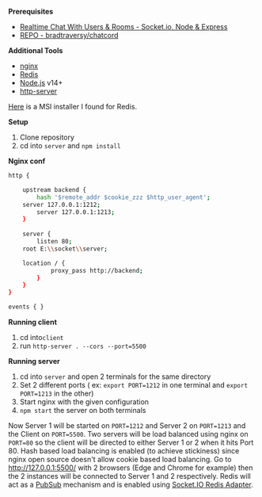 **Prerequisites**

 - [Realtime Chat With Users & Rooms - Socket.io, Node & Express](https://www.youtube.com/watch?v=jD7FnbI76Hg "Realtime Chat With Users & Rooms - Socket.io, Node & Express")
 - [REPO - bradtraversy/chatcord](https://github.com/bradtraversy/chatcord)

**Additional Tools**

 - [nginx](http://nginx.org/en/download.html)
 - [Redis](https://redis.io/download/)
 - [Node.js](https://nodejs.org/en/download/) v14+
 - [http-server](https://www.npmjs.com/package/http-server)

[Here](https://kasunprageethdissanayake.medium.com/installing-redis-x64-3-2-100-on-windows-and-running-redis-server-94db3a98ae3d) is a MSI installer I found for Redis.

**Setup**

 1. Clone repository
 2. cd into `server` and `npm install`


 **Nginx conf**

```bash
http {

    upstream backend {
        hash '$remote_addr $cookie_zzz $http_user_agent';
	server 127.0.0.1:1212;
        server 127.0.0.1:1213;
    }
		
    server {
        listen 80;
	root E:\\socket\\server;

	location / {
            proxy_pass http://backend;
        }
    }
}

events { }

```
**Running client**
 1. cd into`client`
 2. run `http-server . --cors --port=5500`

**Running server**

 1. cd into `server` and open 2 terminals for the same directory
 2. Set 2 different ports ( ex: `export PORT=1212` in one terminal and `export PORT=1213` in the other)
 3. Start nginx with the given configuration
 4. `npm start` the server on both terminals
 
Now Server 1 will be started on `PORT=1212` and Server 2 on `PORT=1213` and the Client on `PORT=5500`. Two servers will be load balanced using nginx on `PORT=80` so the client will be directed to either Server 1 or 2 when it hits Port 80. Hash based load balancing is enabled (to achieve stickiness) since nginx open source doesn't allow cookie based load balancing. Go to http://127.0.0.1:5500/ with 2 browsers (Edge and Chrome for example) then the 2 instances will be connected to Server 1 and 2 respectively. 
Redis will act as a [PubSub](https://redis.io/docs/manual/pubsub/) mechanism and is enabled using [Socket.IO Redis Adapter](https://socket.io/docs/v4/redis-adapter/).
